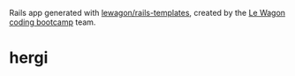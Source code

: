 Rails app generated with [lewagon/rails-templates](https://github.com/lewagon/rails-templates), created by the [Le Wagon coding bootcamp](https://www.lewagon.com) team.
# hergi
